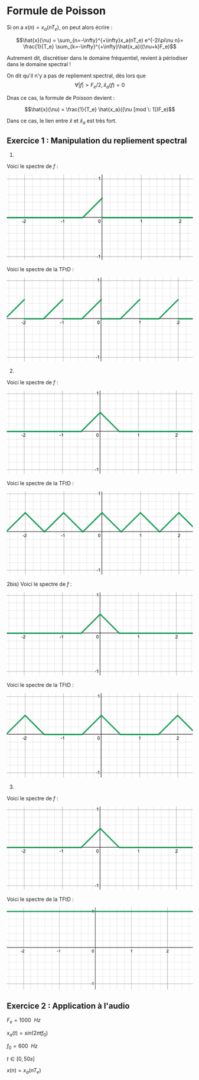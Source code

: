 # Formule de Poisson

Si on a $x(n) = x_a(nT_e)$, on peut alors écrire :

$$\hat{x}(\nu) = \sum_{n=-\infty}^{+\infty}x_a(nT_e) e^{-2i\pi\nu n}= \frac{1}{T_e}
\sum_{k=-\infty}^{+\infty}\hat{x_a}((\nu+k)F_e)$$



Autrement dit, discrétiser dans le domaine fréquentiel, revient à périodiser dans le domaine spectral !

On dit qu'il n'y a pas de repliement spectral, dès lors que 
$$\forall |f|>F_e/2,\hat{x}_a(f) = 0$$

Dnas ce cas, la formule de Poisson devient :

$$\hat{x}(\nu) = \frac{1}{T_e}
\hat{x_a}((\nu [mod \: 1])F_e)$$

Dans ce cas, le lien entre $\hat{x}$ et $\hat{x}_a$ est très fort.

## Exercice 1 : Manipulation du repliement spectral
1)
Voici le spectre de $f$ :

![Sectre de f](TFD.png)

Voici le spectre de la TFtD :

![Spectre de f échantillonné](TFtD.png)

2)
Voici le spectre de $f$ :

![alt text](TFD2.png)

Voici le spectre de la TFtD :

![alt text](TFTD2.png)

2bis)
Voici le spectre de $f$ :

![alt text](TFD2.png)

Voici le spectre de la TFtD :

![alt text](TFTD3.png)

3)
Voici le spectre de $f$ :

![alt text](TFD2.png)

Voici le spectre de la TFtD :

![alt text](TFTD4.png)

## Exercice 2 : Application à l'audio

$F_e = 1000\:\: Hz$

$x_a(t) = sin(2\pi t f_0)$

$f_0 = 600 \:\: Hz$

$t \in [0, 50s]$

$x(n) = x_a(nT_e)$

